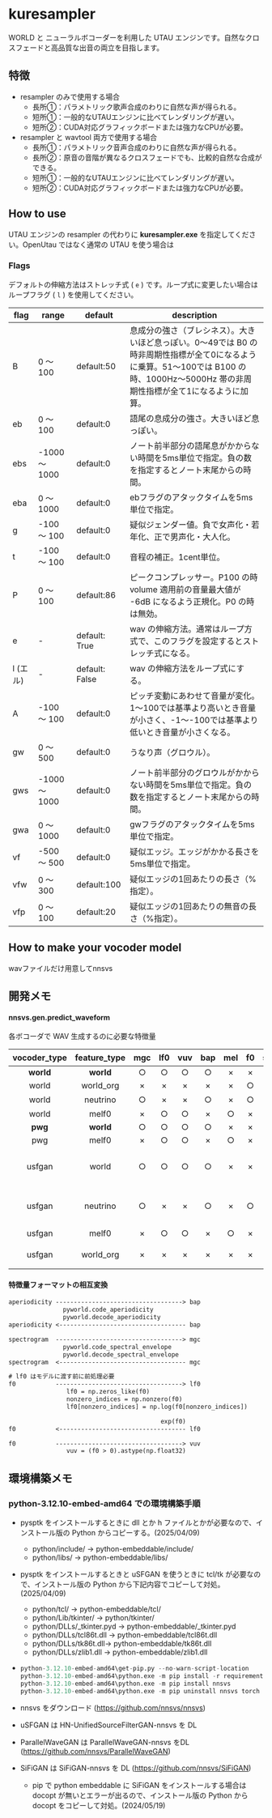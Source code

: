# kuresampler
WORLD と ニューラルボコーダーを利用した UTAU エンジンです。自然なクロスフェードと高品質な出音の両立を目指します。

## 特徴

- resampler のみで使用する場合
  - 長所①：パラメトリック歌声合成のわりに自然な声が得られる。
  - 短所①：一般的なUTAUエンジンに比べてレンダリングが遅い。
  - 短所②：CUDA対応グラフィックボードまたは強力なCPUが必要。
- resampler と wavtool 両方で使用する場合
  - 長所①：パラメトリック音声合成のわりに自然な声が得られる。
  - 長所②：原音の音階が異なるクロスフェードでも、比較的自然な合成ができる。
  - 短所①：一般的なUTAUエンジンに比べてレンダリングが遅い。
  - 短所②：CUDA対応グラフィックボードまたは強力なCPUが必要。

## How to use

UTAU エンジンの resampler の代わりに **kuresampler.exe** を指定してください。OpenUtau ではなく通常の UTAU を使う場合は

### Flags

デフォルトの伸縮方法はストレッチ式 ( `e` ) です。ループ式に変更したい場合はループフラグ ( `l` ) を使用してください。

| flag     | range         | default        | description                                                                                                                                                                           |
| -------- | ------------- | -------------- | ------------------------------------------------------------------------------------------------------------------------------------------------------------------------------------- |
| B        | 0 ～ 100      | default:50     | 息成分の強さ（ブレシネス）。大きいほど息っぽい。0～49では B0 の時非周期性指標が全て0になるように乗算。51～100では B100 の時、1000Hz～5000Hz 帯の非周期性指標が全て1になるように加算。 |
| eb       | 0 ～ 100      | default:0      | 語尾の息成分の強さ。大きいほど息っぽい。                                                                                                                                              |
| ebs      | -1000 ～ 1000 | default:0      | ノート前半部分の語尾息がかからない時間を5ms単位で指定。負の数を指定するとノート末尾からの時間。                                                                                       |
| eba      | 0 ～ 1000     | default:0      | ebフラグのアタックタイムを5ms単位で指定。                                                                                                                                             |
| g        | -100 ～ 100   | default:0      | 疑似ジェンダー値。負で女声化・若年化、正で男声化・大人化。                                                                                                                            |
| t        | -100 ～ 100   | default:0      | 音程の補正。1cent単位。                                                                                                                                                               |
| P        | 0 ～ 100      | default:86     | ピークコンプレッサー。P100 の時 volume 適用前の音量最大値が -6dB になるよう正規化。P0 の時は無効。                                                                                    |
| e        | -             | default: True  | wav の伸縮方法。通常はループ方式で、このフラグを設定するとストレッチ式になる。                                                                                                        |
| l (エル) | -             | default: False | wav の伸縮方法をループ式にする。                                                                                                                                                      |
| A        | -100 ～ 100   | default:0      | ピッチ変動にあわせて音量が変化。1～100では基準より高いとき音量が小さく、-1～-100では基準より低いとき音量が小さくなる。                                                                |
| gw       | 0 ～ 500      | default:0      | うなり声（グロウル）。                                                                                                                                                                |
| gws      | -1000 ～ 1000 | default:0      | ノート前半部分のグロウルがかからない時間を5ms単位で指定。負の数を指定するとノート末尾からの時間。                                                                                     |
| gwa      | 0 ～ 1000     | default:0      | gwフラグのアタックタイムを5ms単位で指定。                                                                                                                                             |
| vf       | -500 ～ 500   | default:0      | 疑似エッジ。エッジがかかる長さを5ms単位で指定。                                                                                                                                       |
| vfw      | 0 ～ 300      | default:100    | 疑似エッジの1回あたりの長さ（%指定）。                                                                                                                                                |
| vfp      | 0 ～ 100      | default:20     | 疑似エッジの1回あたりの無音の長さ（%指定）。                                                                                                                                          |

## How to make your vocoder model

wavファイルだけ用意してnnsvs


## 開発メモ

#### nnsvs.gen.predict_waveform

各ボコーダで WAV 生成するのに必要な特徴量

| vocoder_type | feature_type |  mgc  |  lf0  |  vuv  |  bap  |  mel  |  f0   | spectrogram | aperiodicity | 備考                                   |
| :----------: | :----------: | :---: | :---: | :---: | :---: | :---: | :---: | :---------: | :----------: | :------------------------------------- |
|  **world**   |  **world**   |   ○   |   ○   |   ○   |   ○   |   ×   |   ×   |      ×      |      ×       | 4 stream                               |
|    world     |  world_org   |   ×   |   ×   |   ×   |   ×   |   ×   |   ○   |      ○      |      ○       | 3 stream                               |
|    world     |   neutrino   |   ○   |   ×   |   ×   |   ○   |   ×   |   ○   |      ×      |      ×       | f0→lf0, vuvを内部で生成                |
|    world     |    melf0     |   ×   |   ○   |   ○   |   ×   |   ○   |   ×   |      ×      |      ×       | 3 stream                               |
|   **pwg**    |  **world**   |   ○   |   ○   |   ○   |   ○   |   ×   |   ×   |      ×      |      ×       | 4 stream                               |
|     pwg      |    melf0     |   ×   |   ○   |   ○   |   ×   |   ○   |   ×   |      ×      |      ×       | 3 stream                               |
|    usfgan    |    world     |   ○   |   ○   |   ○   |   ○   |   ×   |   ×   |      ×      |      ×       | bapの次元数でmcep/aperiodicity分岐あり |
|    usfgan    |   neutrino   |   ○   |   ×   |   ×   |   ○   |   ×   |   ○   |      ×      |      ×       | bapの次元数でmcep/aperiodicity分岐あり |
|    usfgan    |    melf0     |   ×   |   ○   |   ○   |   ×   |   ○   |   ×   |      ×      |      ×       | 3つのstream                            |
|    usfgan    |  world_org   |   ×   |   ×   |   ×   |   ×   |   ×   |   ×   |      ×      |      ×       | 未実装（NotImplementedError）          |


#### 特徴量フォーマットの相互変換

```txt
aperiodicity -----------------------------------> bap 
               pyworld.code_aperiodicity
               pyworld.decode_aperiodicity
aperiodicity <----------------------------------- bap 

spectrogram  -----------------------------------> mgc
               pyworld.code_spectral_envelope
               pyworld.decode_spectral_envelope
spectrogram  <----------------------------------- mgc

# lf0 はモデルに渡す前に前処理必要
f0           -----------------------------------> lf0
                lf0 = np.zeros_like(f0)
                nonzero_indices = np.nonzero(f0)
                lf0[nonzero_indices] = np.log(f0[nonzero_indices])

                                          exp(f0)
f0           <----------------------------------- lf0

f0           -----------------------------------> vuv
                vuv = (f0 > 0).astype(np.float32)
```

## 環境構築メモ

### python-3.12.10-embed-amd64 での環境構築手順

- pysptk をインストールするときに dll とか h ファイルとかが必要なので、インストール版の Python からコピーする。(2025/04/09)
  - python/include/  → python-embeddable/include/
  - python/libs/  → python-embeddable/libs/
- pysptk をインストールするときと uSFGAN を使うときに tcl/tk が必要なので、インストール版の Python から下記内容でコピーして対処。(2025/04/09)
  - python/tcl/  → python-embeddable/tcl/
  - python/Lib/tkinter/ → python/tkinter/
  - python/DLLs/\_tkinter.pyd → python-embeddable/\_tkinter.pyd
  - python/DLLs/tcl86t.dll → python-embeddable/tcl86t.dll
  - python/DLLs/tk86t.dll→ python-embeddable/tk86t.dll
  - python/DLLs/zlib1.dll → python-embeddable/zlib1.dll

- ```python
  python-3.12.10-embed-amd64\get-pip.py --no-warn-script-location
  python-3.12.10-embed-amd64\python.exe -m pip install -r requirements.txt --no-warn-script-location
  python-3.12.10-embed-amd64\python.exe -m pip install nnsvs
  python-3.12.10-embed-amd64\python.exe -m pip uninstall nnsvs torch torchaudio torchvision -y
  ```

- nnsvs をダウンロード (https://github.com/nnsvs/nnsvs)
- uSFGAN は HN-UnifiedSourceFilterGAN-nnsvs を DL
- ParallelWaveGAN は ParallelWaveGAN-nnsvs をDL (https://github.com/nnsvs/ParallelWaveGAN)
- SiFiGAN は SiFiGAN-nnsvs を DL (https://github.com/nnsvs/SiFiGAN)
  - pip で python embeddable に SiFiGAN をインストールする場合は docopt が無いとエラーが出るので、インストール版の Python から docopt をコピーして対処。(2024/05/19)
